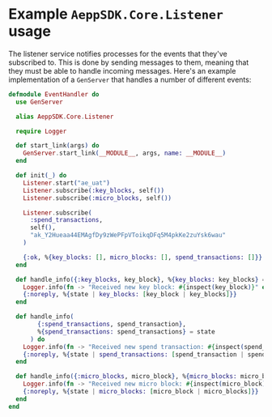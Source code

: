 # Example `AeppSDK.Core.Listener` usage

The listener service notifies processes for the events that they've subscribed to. This is done by sending messages to them, meaning that they must be able to handle incoming messages. Here's an example implementation of a `GenServer` that handles a number of different events:

``` elixir
defmodule EventHandler do
  use GenServer

  alias AeppSDK.Core.Listener

  require Logger

  def start_link(args) do
    GenServer.start_link(__MODULE__, args, name: __MODULE__)
  end

  def init(_) do
    Listener.start("ae_uat")
    Listener.subscribe(:key_blocks, self())
    Listener.subscribe(:micro_blocks, self())

    Listener.subscribe(
      :spend_transactions,
      self(),
      "ak_Y2Hueaa44EMAgfDy9zWePFpVToikqDFq5M4pkKe2zuYsk6wau"
    )

    {:ok, %{key_blocks: [], micro_blocks: [], spend_transactions: []}}
  end

  def handle_info({:key_blocks, key_block}, %{key_blocks: key_blocks} = state) do
    Logger.info(fn -> "Received new key block: #{inspect(key_block)}" end)
    {:noreply, %{state | key_blocks: [key_block | key_blocks]}}
  end

  def handle_info(
        {:spend_transactions, spend_transaction},
        %{spend_transactions: spend_transactions} = state
      ) do
    Logger.info(fn -> "Received new spend transaction: #{inspect(spend_transaction)}" end)
    {:noreply, %{state | spend_transactions: [spend_transaction | spend_transactions]}}
  end

  def handle_info({:micro_blocks, micro_block}, %{micro_blocks: micro_blocks} = state) do
    Logger.info(fn -> "Received new micro block: #{inspect(micro_block)}" end)
    {:noreply, %{state | micro_blocks: [micro_block | micro_blocks]}}
  end
end
```
